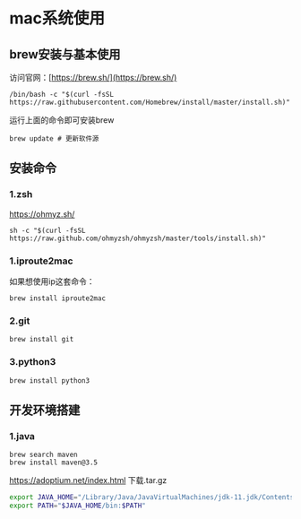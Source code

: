 # mac系统使用
## brew安装与基本使用
访问官网：[https://brew.sh/](https://brew.sh/)
```
/bin/bash -c "$(curl -fsSL https://raw.githubusercontent.com/Homebrew/install/master/install.sh)"
```
运行上面的命令即可安装brew
```
brew update # 更新软件源
```
## 安装命令
### 1.zsh
https://ohmyz.sh/
```
sh -c "$(curl -fsSL https://raw.github.com/ohmyzsh/ohmyzsh/master/tools/install.sh)"
```

### 1.iproute2mac
如果想使用ip这套命令：<br>
```
brew install iproute2mac
```

### 2.git
```
brew install git
```

### 3.python3
```
brew install python3
```

## 开发环境搭建
### 1.java
```
brew search maven
brew install maven@3.5
```

https://adoptium.net/index.html
下载.tar.gz

```sh
export JAVA_HOME="/Library/Java/JavaVirtualMachines/jdk-11.jdk/Contents/Home"
export PATH="$JAVA_HOME/bin:$PATH"
```